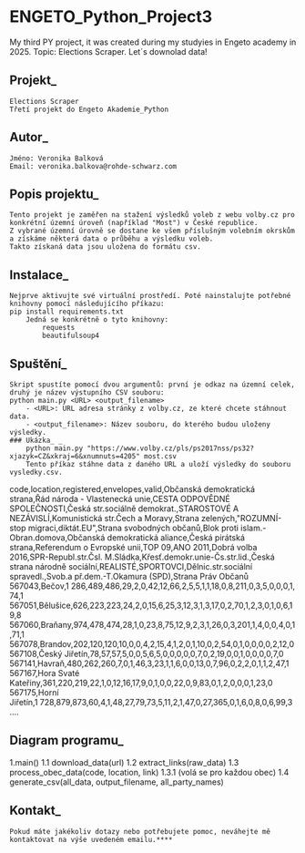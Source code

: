 # ENGETO_Python_Project3
My third PY project, it was created during my studyies in Engeto academy in 2025. Topic:  Elections Scraper. Let´s downolad data!

## Projekt_ 
	Elections Scraper
	Třetí projekt do Engeto Akademie_Python

## Autor_
	Jméno: Veronika Balková
	Email: veronika.balkova@rohde-schwarz.com

## Popis projektu_
	Tento projekt je zaměřen na stažení výsledků voleb z webu volby.cz pro konkrétní územní úroveň (například "Most") v České republice. 
	Z vybrané územní úrovně se dostane ke všem příslušným volebním okrskům a získáme některá data o průběhu a výsledku voleb.
	Takto získaná data jsou uložena do formátu csv.

## Instalace_
	Nejprve aktivujte své virtuální prostředí. Poté nainstalujte potřebné knihovny pomocí následujícího příkazu:
	pip install requirements.txt
		Jedná se konkrétně o tyto knihovny:
			requests
			beautifulsoup4

## Spuštění_
	Skript spustíte pomocí dvou argumentů: první je odkaz na územní celek, druhý je název výstupního CSV souboru:
	python main.py <URL> <output_filename>
		- <URL>: URL adresa stránky z volby.cz, ze které chcete stáhnout data.
		- <output_filename>: Název souboru, do kterého budou uloženy výsledky.
	### Ukázka_ _
		python main.py "https://www.volby.cz/pls/ps2017nss/ps32?xjazyk=CZ&xkraj=6&xnumnuts=4205" most.csv
		Tento příkaz stáhne data z daného URL a uloží výsledky do souboru vysledky.csv.
	
code,location,registered,envelopes,valid,Občanská demokratická strana,Řád národa - Vlastenecká unie,CESTA ODPOVĚDNÉ SPOLEČNOSTI,Česká str.sociálně demokrat.,STAROSTOVÉ A NEZÁVISLÍ,Komunistická str.Čech a Moravy,Strana zelených,"ROZUMNÍ-stop migraci,diktát.EU",Strana svobodných občanů,Blok proti islam.-Obran.domova,Občanská demokratická aliance,Česká pirátská strana,Referendum o Evropské unii,TOP 09,ANO 2011,Dobrá volba 2016,SPR-Republ.str.Čsl. M.Sládka,Křesť.demokr.unie-Čs.str.lid.,Česká strana národně sociální,REALISTÉ,SPORTOVCI,Dělnic.str.sociální spravedl.,Svob.a př.dem.-T.Okamura (SPD),Strana Práv Občanů
567043,Bečov,1 286,489,486,29,2,0,42,12,66,2,5,5,1,1,18,0,8,211,0,3,5,0,0,0,1,74,1
567051,Bělušice,626,223,223,24,2,0,15,6,25,3,12,3,1,3,17,0,2,70,1,2,3,0,1,0,6,19,8
567060,Braňany,974,478,474,28,1,0,23,8,75,12,9,2,3,1,26,0,3,201,1,4,0,0,4,0,1,71,1
567078,Brandov,202,120,120,10,0,0,4,2,15,4,1,2,0,1,10,0,2,54,0,1,0,0,0,0,2,12,0
567108,Český Jiřetín,78,57,57,5,0,0,5,6,5,0,0,0,0,0,7,0,2,19,0,0,1,0,0,0,0,7,0
567141,Havraň,480,262,260,7,0,1,46,3,23,1,1,6,0,0,13,0,7,96,0,2,2,0,1,1,2,47,1
567167,Hora Svaté Kateřiny,361,220,219,22,1,0,12,16,17,9,0,1,0,0,22,0,9,83,0,1,2,0,0,0,1,23,0
567175,Horní Jiřetín,1 728,879,873,60,4,1,48,27,79,73,5,11,2,1,47,0,27,365,0,1,6,0,8,0,6,99,3
....

## Diagram programu_
1.main()
1.1 download_data(url)
1.2 extract_links(raw_data)
1.3 process_obec_data(code, location, link)
1.3.1 (volá se pro každou obec)
1.4 generate_csv(all_data, output_filename, all_party_names)

## Kontakt_
	Pokud máte jakékoliv dotazy nebo potřebujete pomoc, neváhejte mě kontaktovat na výše uvedeném emailu.****
